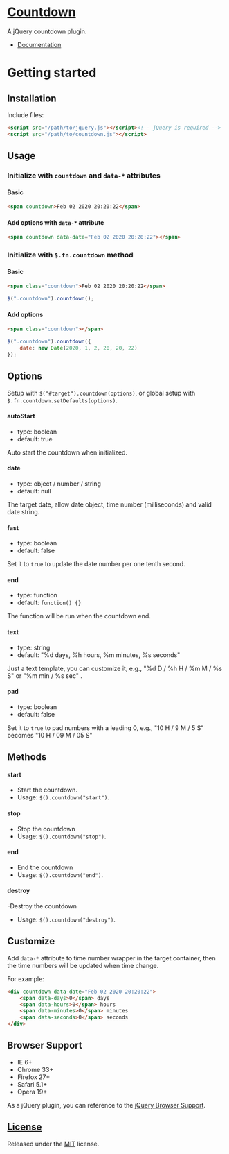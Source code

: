 # [Countdown](http://fengyuanchen.github.io/countdown)

A jQuery countdown plugin.

- [Documentation](http://fengyuanchen.github.io/countdown)


# Getting started


## Installation

Include files:

```html
<script src="/path/to/jquery.js"></script><!-- jQuery is required -->
<script src="/path/to/countdown.js"></script>
```


## Usage

### Initialize with `countdown` and `data-*` attributes

#### Basic

```html
<span countdown>Feb 02 2020 20:20:22</span>
```

#### Add options with `data-*` attribute

```html
<span countdown data-date="Feb 02 2020 20:20:22"></span>
```


### Initialize with `$.fn.countdown` method

#### Basic

```html
<span class="countdown">Feb 02 2020 20:20:22</span>
```

```javascript
$(".countdown").countdown();
```

#### Add options

```html
<span class="countdown"></span>
```

```javascript
$(".countdown").countdown({
    date: new Date(2020, 1, 2, 20, 20, 22)
});
```


## Options

Setup with `$("#target").countdown(options)`, or global setup with `$.fn.countdown.setDefaults(options)`.

#### autoStart

* type: boolean
* default: true

Auto start the countdown when initialized.


#### date

* type: object / number / string
* default: null

The target date, allow date object, time number (milliseconds) and valid date string.


#### fast

* type: boolean
* default: false

Set it to `true` to update the date number per one tenth second.


#### end

* type: function
* default: `function() {}`

The function will be run when the countdown end.


#### text

* type: string
* default: "%d days, %h hours, %m minutes, %s seconds"

Just a text template, you can customize it, e.g., "%d D / %h H / %m M / %s S" or "%m min / %s sec" .


#### pad

* type: boolean
* default: false

Set it to `true` to pad numbers with a leading 0, e.g., "10 H / 9 M / 5 S" becomes "10 H / 09 M / 05 S"


## Methods

#### start

- Start the countdown.
- Usage: `$().countdown("start")`.


#### stop

- Stop the countdown
- Usage: `$().countdown("stop")`.


#### end

- End the countdown
- Usage: `$().countdown("end")`.


#### destroy

-Destroy the countdown
- Usage: `$().countdown("destroy")`.



## Customize

Add `data-*` attribute to time number wrapper in the target container, then the time numbers will be updated when time change.

For example:

```html
<div countdown data-date="Feb 02 2020 20:20:22">
    <span data-days>0</span> days
    <span data-hours>0</span> hours
    <span data-minutes>0</span> minutes
    <span data-seconds>0</span> seconds
</div>
```


## Browser Support

- IE 6+
- Chrome 33+
- Firefox 27+
- Safari 5.1+
- Opera 19+

As a jQuery plugin, you can reference to the [jQuery Browser Support](http://jquery.com/browser-support/).



## [License](https://github.com/fengyuanchen/countdown/blob/master/LICENSE.md)

Released under the [MIT](http://opensource.org/licenses/mit-license.html) license.

